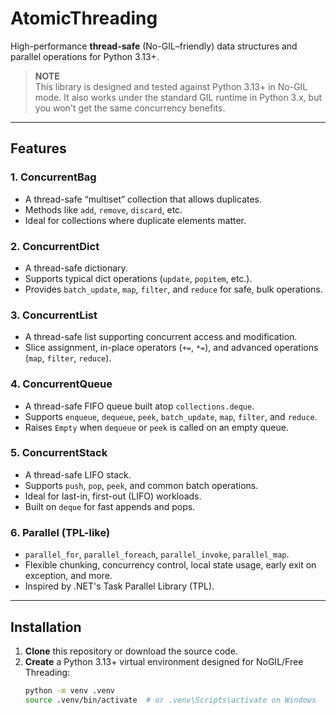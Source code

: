 # AtomicThreading

High-performance **thread-safe** (No-GIL–friendly) data structures and parallel operations for Python 3.13+.

> **NOTE**  
> This library is designed and tested against Python 3.13+ in No-GIL mode. It also works under the standard GIL runtime in Python 3.x, but you won't get the same concurrency benefits.

---

## Features

### 1. ConcurrentBag  
- A thread-safe “multiset” collection that allows duplicates.  
- Methods like `add`, `remove`, `discard`, etc.  
- Ideal for collections where duplicate elements matter.

### 2. ConcurrentDict  
- A thread-safe dictionary.  
- Supports typical dict operations (`update`, `popitem`, etc.).  
- Provides `batch_update`, `map`, `filter`, and `reduce` for safe, bulk operations.

### 3. ConcurrentList  
- A thread-safe list supporting concurrent access and modification.  
- Slice assignment, in-place operators (`+=`, `*=`), and advanced operations (`map`, `filter`, `reduce`).

### 4. ConcurrentQueue  
- A thread-safe FIFO queue built atop `collections.deque`.  
- Supports `enqueue`, `dequeue`, `peek`, `batch_update`, `map`, `filter`, and `reduce`.  
- Raises `Empty` when `dequeue` or `peek` is called on an empty queue.

### 5. ConcurrentStack  
- A thread-safe LIFO stack.  
- Supports `push`, `pop`, `peek`, and common batch operations.  
- Ideal for last-in, first-out (LIFO) workloads.  
- Built on `deque` for fast appends and pops.

### 6. Parallel (TPL-like)  
- `parallel_for`, `parallel_foreach`, `parallel_invoke`, `parallel_map`.  
- Flexible chunking, concurrency control, local state usage, early exit on exception, and more.  
- Inspired by .NET's Task Parallel Library (TPL).

---

## Installation

1. **Clone** this repository or download the source code.
2. **Create** a Python 3.13+ virtual environment designed for NoGIL/Free Threading:
   ```bash
   python -m venv .venv
   source .venv/bin/activate  # or .venv\Scripts\activate on Windows
